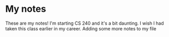 # My notes
These are my notes! I'm starting CS 240 and it's a bit daunting. I wish I had taken this class earlier in my career.
Adding some more notes to my file
